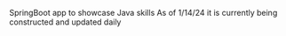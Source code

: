 SpringBoot app to showcase Java skills 
As of 1/14/24 it is currently being constructed and updated daily
